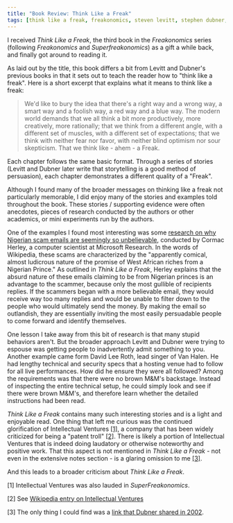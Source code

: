 ```yaml
---
title: "Book Review: Think Like a Freak"
tags: [think like a freak, freakonomics, steven levitt, stephen dubner, book, book review, nigerian scams, patent trolls, intellectual ventures]
---
```


I received *Think Like a Freak*, the third book in the *Freakonomics* series (following *Freakonomics* and *Superfreakonomics*) as a gift a while back, and finally got around to reading it.

As laid out by the title, this book differs a bit from Levitt and Dubner's previous books in that it sets out to teach the reader how to "think like a freak". Here is a short excerpt that explains what it means to think like a freak:

> We'd like to bury the idea that there's a right way and a wrong way, a smart way and a foolish way, a red way and a blue way. The modern world demands that we all think a bit more productively, more creatively, more rationally; that we think from a different angle, with a different set of muscles, with a different set of expectations; that we think with neither fear nor favor, with neither blind optimism nor sour skepticism. That we think like - ahem - a Freak.

Each chapter follows the same basic format. Through a series of stories (Levitt and Dubner later write that storytelling is a good method of persuasion), each chapter demonstrates a different quality of a "Freak". 

Although I found many of the broader messages on thinking like a freak not particularly memorable, I did enjoy many of the stories and examples told throughout the book. These stories / supporting evidence were often anecdotes, pieces of research conducted by the authors or other academics, or mini experiments run by the authors. 

One of the examples I found most interesting was some [research on why Nigerian scam emails are seemingly so unbelievable](http://research.microsoft.com/apps/pubs/default.aspx?id=167719), conducted by Cormac Herley, a computer scientist at Microsoft Research. In the words of Wikipedia, these scams are characterized by the "apparently comical, almost ludicrous nature of the promise of West African riches from a Nigerian Prince." As outlined in *Think Like a Freak*, Herley explains that the absurd nature of these emails claiming to be from Nigerian princes is an advantage to the scammer, because only the most gullible of recipients replies. If the scammers began with a more believable email, they would receive way too many replies and would be unable to filter down to the people who would ultimately send the money. By making the email so outlandish, they are essentially inviting the most easily persuadable people to come forward and identify themselves.

One lesson I take away from this bit of research is that many stupid behaviors aren't. But the broader approach Levitt and Dubner were trying to espouse was getting people to inadvertently admit something to you. Another example came form David Lee Roth, lead singer of Van Halen. He had lengthy technical and security specs that a hosting venue had to follow for all live performances. How did he ensure they were all followed? Among the requirements was that there were no brown M&M's backstage. Instead of inspecting the entire technical setup, he could simply look and see if there were brown M&M's, and therefore learn whether the detailed instructions had been read.

*Think Like a Freak* contains many such interesting stories and is a light and enjoyable read. One thing that left me curious was the continued glorification of Intellectual Ventures [[1]](#1), a company that has been widely criticized for being a "patent troll" [[2]](#2). There is likely a portion of Intellectual Ventures that is indeed doing laudatory or otherwise noteworthy and positive work. That this aspect is not mentioned in *Think Like a Freak* - not even in the extensive notes section - is a glaring omission to me [[3]](#3).

And this leads to a broader criticism about *Think Like a Freak*. 

<p id="1">[1] Intellectual Ventures was also lauded in <em>SuperFreakonomics</em>.</p>
<p id="2">[2] See <a href="http://en.wikipedia.org/wiki/Intellectual_Ventures#Controversy">Wikipedia entry on Intellectual Ventures</a> </p>
<p id="3">[3] The only thing I could find was a <a href="http://freakonomics.com/2012/03/02/some-links-worth-reading/">link that Dubner shared in 2002</a>. <p>
